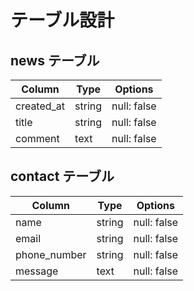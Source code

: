 # テーブル設計

## news テーブル

| Column     | Type   | Options     |
| --------   | ------ | ----------- |
| created_at | string | null: false |
| title      | string | null: false |
| comment    | text   | null: false |

## contact テーブル

| Column       | Type   | Options     |
| -------------| ------ | ----------- |
| name         | string | null: false |
| email        | string | null: false |
| phone_number | string | null: false |
| message      | text   | null: false |